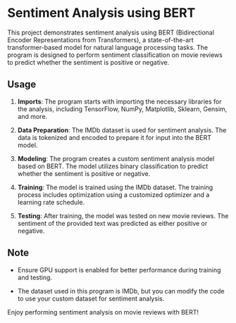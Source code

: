 # Sentiment Analysis using BERT

This project demonstrates sentiment analysis using BERT (Bidirectional Encoder Representations from Transformers), a state-of-the-art transformer-based model for natural language processing tasks. The program is designed to perform sentiment classification on movie reviews to predict whether the sentiment is positive or negative.

## Usage

1. **Imports**: The program starts with importing the necessary libraries for the analysis, including TensorFlow, NumPy, Matplotlib, Sklearn, Gensim, and more.

2. **Data Preparation**: The IMDb dataset is used for sentiment analysis. The data is tokenized and encoded to prepare it for input into the BERT model.

3. **Modeling**: The program creates a custom sentiment analysis model based on BERT. The model utilizes binary classification to predict whether the sentiment is positive or negative.

4. **Training**: The model is trained using the IMDb dataset. The training process includes optimization using a customized optimizer and a learning rate schedule.

5. **Testing**: After training, the model was tested on new movie reviews. The sentiment of the provided text was predicted as either positive or negative.

## Note

- Ensure GPU support is enabled for better performance during training and testing.

- The dataset used in this program is IMDb, but you can modify the code to use your custom dataset for sentiment analysis.

Enjoy performing sentiment analysis on movie reviews with BERT!
